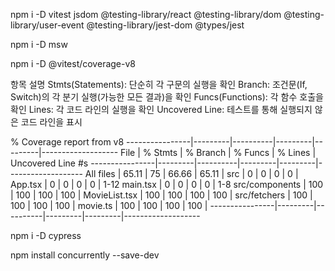 npm i -D vitest jsdom @testing-library/react @testing-library/dom @testing-library/user-event @testing-library/jest-dom @types/jest

npm i -D msw

npm i -D @vitest/coverage-v8

항목 설명
Stmts(Statements): 단순히 각 구문의 실행을 확인
Branch: 조건문(If, Switch)의 각 분기 실행(가능한 모든 결과)을 확인
Funcs(Functions): 각 함수 호출을 확인
Lines: 각 코드 라인의 실행을 확인
Uncovered Line: 테스트를 통해 실행되지 않은 코드 라인을 표시

% Coverage report from v8
----------------|---------|----------|---------|---------|-------------------
File | % Stmts | % Branch | % Funcs | % Lines | Uncovered Line #s
----------------|---------|----------|---------|---------|-------------------
All files | 65.11 | 75 | 66.66 | 65.11 |
src | 0 | 0 | 0 | 0 |
App.tsx | 0 | 0 | 0 | 0 | 1-12
main.tsx | 0 | 0 | 0 | 0 | 1-8
src/components | 100 | 100 | 100 | 100 |
MovieList.tsx | 100 | 100 | 100 | 100 |
src/fetchers | 100 | 100 | 100 | 100 |
movie.ts | 100 | 100 | 100 | 100 |
----------------|---------|----------|---------|---------|-------------------

npm i -D cypress

npm install concurrently --save-dev
